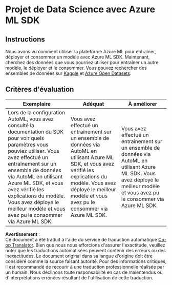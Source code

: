 <!--
CO_OP_TRANSLATOR_METADATA:
{
  "original_hash": "386efdbc19786951341f6956247ee990",
  "translation_date": "2025-08-24T13:14:07+00:00",
  "source_file": "5-Data-Science-In-Cloud/19-Azure/assignment.md",
  "language_code": "fr"
}
-->
# Projet de Data Science avec Azure ML SDK

## Instructions

Nous avons vu comment utiliser la plateforme Azure ML pour entraîner, déployer et consommer un modèle avec Azure ML SDK. Maintenant, cherchez des données que vous pourriez utiliser pour entraîner un autre modèle, le déployer et le consommer. Vous pouvez rechercher des ensembles de données sur [Kaggle](https://kaggle.com) et [Azure Open Datasets](https://azure.microsoft.com/services/open-datasets/catalog?WT.mc_id=academic-77958-bethanycheum&ocid=AID3041109).

## Critères d'évaluation

| Exemplaire | Adéquat | À améliorer |
|------------|---------|-------------|
|Lors de la configuration AutoML, vous avez consulté la documentation du SDK pour voir quels paramètres vous pouviez utiliser. Vous avez effectué un entraînement sur un ensemble de données via AutoML en utilisant Azure ML SDK, et vous avez vérifié les explications du modèle. Vous avez déployé le meilleur modèle et vous avez pu le consommer via Azure ML SDK. | Vous avez effectué un entraînement sur un ensemble de données via AutoML en utilisant Azure ML SDK, et vous avez vérifié les explications du modèle. Vous avez déployé le meilleur modèle et vous avez pu le consommer via Azure ML SDK. | Vous avez effectué un entraînement sur un ensemble de données via AutoML en utilisant Azure ML SDK. Vous avez déployé le meilleur modèle et vous avez pu le consommer via Azure ML SDK. |

**Avertissement** :  
Ce document a été traduit à l'aide du service de traduction automatique [Co-op Translator](https://github.com/Azure/co-op-translator). Bien que nous nous efforcions d'assurer l'exactitude, veuillez noter que les traductions automatisées peuvent contenir des erreurs ou des inexactitudes. Le document original dans sa langue d'origine doit être considéré comme la source faisant autorité. Pour des informations critiques, il est recommandé de recourir à une traduction professionnelle réalisée par un humain. Nous déclinons toute responsabilité en cas de malentendus ou d'interprétations erronées résultant de l'utilisation de cette traduction.